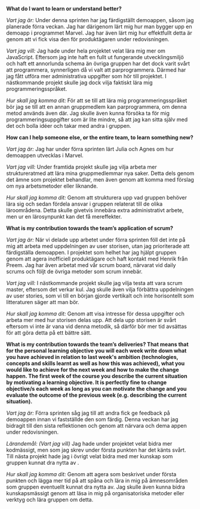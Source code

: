 **What do I want to learn or understand better?**

*Vart jag är:* Under denna sprinten har jag färdigställt demoappen, såsom jag planerade förra veckan. Jag har därigenom lärt mig hur man bygger upp en demoapp i programmet Marvel. Jag har även lärt mig hur effektfullt detta är genom att vi fick visa den för produktägaren under redovisningen.

*Vart jag vill:* Jag hade under hela projektet velat lära mig mer om JavaScript. Eftersom jag inte haft en fullt ut fungerande utvecklingsmiljö och haft ett annorlunda schema än övriga gruppen har det dock varit svårt att programmera, synnerligen då vi valt att parprogrammera. Därmed har jag fått utföra mer administrativa uppgifter som hör till projektet. I nästkommande projekt skulle jag dock vilja faktiskt lära mig programmeringsspråket.

*Hur skall jag komma dit:* För att se till att lära mig programmeringsspråket bör jag se till att en annan gruppmedlem kan parprogrammera, om denna metod används även där. Jag skulle även kunna försöka ta för mig programmeringsuppgifter som är lite mindre, så att jag kan sitta själv med det och bolla idéer och takar med andra i gruppen.

**How can I help someone else, or the entire team, to learn something new?**

*Vart jag är:* Jag har under förra sprinten lärt Julia och Agnes om hur demoappen utvecklas i Marvel.  

*Vart jag vill:* Under framtida projekt skulle jag vilja arbeta mer struktureratmed att lära mina gruppmedlemmar nya saker. Detta dels genom det ämne som projektet behandlar, men även genom att komma med förslag om nya arbetsmetoder eller liknande.

*Hur skall jag komma dit:* Genom att strukturera upp vad gruppen behöver lära sig och sedan fördela ansvar i gruppen relaterat till de olika läroområdena. Detta skulle givetvis innebära extra administrativt arbete, men ur en lärosynpunkt kan det få mereffekter.

**What is my contribution towards the team’s application of scrum?**

*Vart jag är:* När vi delade upp arbetet under förra sprinten föll det inte på mig att arbeta med uppdelningen av user storisen, utan jag prioriterade att färdigställa demoappen. I projektet som helhet har jag hjälpt gruppen genom att agera inofficiell produktägare och haft kontakt med Henrik från Preem. Jag har även arbetat med vår scrum board, närvarat vid daily scrums och följt de övriga metoder som scrum innebär.

*Vart jag vill:* I nästkommande projekt skulle jag vilja testa att vara scrum master, eftersom det verkar kul. Jag skulle även vilja förbättra uppdelningen av user stories, som vi till en början gjorde vertikalt och inte horisontellt som litteraturen säger att man bör.

*Hur skall jag komma dit:* Genom att visa intresse för dessa uppgifter och arbeta mer med hur storisen delas upp. Att dela upp storisen är svårt eftersom vi inte är vana vid denna metodik, så därför bör mer tid avsättas för att göra detta på ett bättre sätt.

**What is my contribution towards the team’s deliveries? That means that for the personal learning objective you will each week write down what you have achieved in relation to last week's ambition (technologies, concepts and skills learnt as well as how this was achieved), what you would like to achieve for the next week and how to make the change happen. The first week of the course you describe the current situation by motivating a learning objective. It is perfectly fine to change objective/s each week as long as you can motivate the change and you evaluate the outcome of the previous week (e.g. describing the current situation).**

*Vart jag är:* Förra sprinten såg jag till att andra fick ge feedback på demoappen innan vi fastställde den som färdig. Denna veckan har jag bidragit till den sista reflektionen och genom att närvara och dema appen under redovisningen.

*Lärandemål: (Vart jag vill)* Jag hade under projektet velat bidra mer kodmässigt, men som jag skrev under första punkten har det känts svårt. Till nästa projekt hade jag i övrigt velat bidra med mer kunskap som gruppen kunnat dra nytta av .

*Hur skall jag komma dit:* Genom att agera som beskrivet under första punkten och lägga mer tid på att spåna och lära in mig på ämnesområden som gruppen eventuellt kunnat dra nytta av. Jag skulle även kunna bidra kunskapsmässigt genom att läsa in mig på organisatoriska metoder eller verktyg och lära gruppen om detta. 
